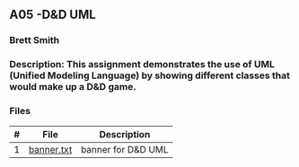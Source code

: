 ## A05 -D&D UML
### Brett Smith
### Description: This assignment demonstrates the use of UML (Unified Modeling Language) by showing different classes that would make up a D&D game.



### Files

|   #   | File            | Description                                        |
| :---: | --------------- | -------------------------------------------------- |
|   1   | [banner.txt]()         |banner for D&D UML|
